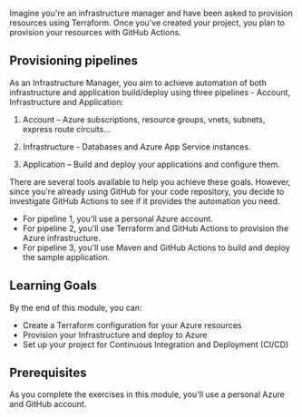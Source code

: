 Imagine you're an infrastructure manager and have been asked to provision resources using Terraform. Once you've created your project, you plan to provision your resources with GitHub Actions.

## Provisioning pipelines

As an Infrastructure Manager, you aim to achieve automation of both infrastructure and application build/deploy using three pipelines - Account, Infrastructure and Application:

1. Account – Azure subscriptions, resource groups, vnets, subnets, express route circuits…

1. Infrastructure - Databases and Azure App Service instances.

1. Application – Build and deploy your applications and configure them.

There are several tools available to help you achieve these goals. However, since you're already using GitHub for your code repository, you decide to investigate GitHub Actions to see if it provides the automation you need.

- For pipeline 1, you'll use a personal Azure account.
- For pipeline 2, you'll use Terraform and GitHub Actions to provision the Azure infrastructure.
- For pipeline 3, you'll use Maven and GitHub Actions to build and deploy the sample application.

## Learning Goals

By the end of this module, you can:

- Create a Terraform configuration for your Azure resources
- Provision your Infrastructure and deploy to Azure
- Set up your project for Continuous Integration and Deployment (CI/CD)

## Prerequisites

As you complete the exercises in this module, you'll use a personal Azure and GitHub account.
